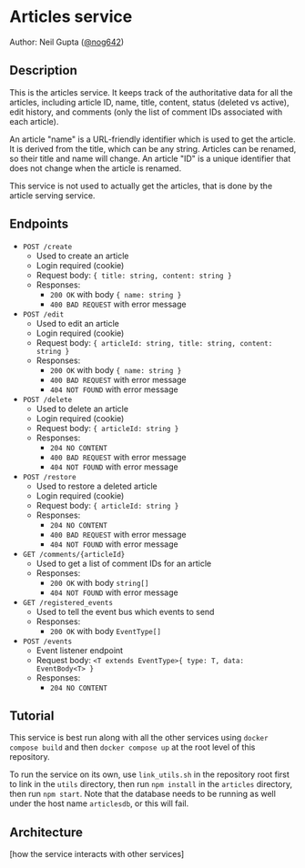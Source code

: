 # Articles service

Author: Neil Gupta ([@nog642](https://github.com/nog642))

## Description

This is the articles service. It keeps track of the authoritative data for all the articles, including article ID, name, title, content, status (deleted vs active), edit history, and comments (only the list of comment IDs associated with each article).

An article "name" is a URL-friendly identifier which is used to get the article. It is derived from the title, which can be any string. Articles can be renamed, so their title and name will change. An article "ID" is a unique identifier that does not change when the article is renamed.

This service is not used to actually get the articles, that is done by the article serving service.

## Endpoints

* `POST /create`
    * Used to create an article
    * Login required (cookie)
    * Request body: `{ title: string, content: string }`
    * Responses:
        * `200 OK` with body `{ name: string }`
        * `400 BAD REQUEST` with error message
* `POST /edit`
    * Used to edit an article
    * Login required (cookie)
    * Request body: `{ articleId: string, title: string, content: string }`
    * Responses:
        * `200 OK` with body `{ name: string }`
        * `400 BAD REQUEST` with error message
        * `404 NOT FOUND` with error message
* `POST /delete`
    * Used to delete an article
    * Login required (cookie)
    * Request body: `{ articleId: string }`
    * Responses:
        * `204 NO CONTENT`
        * `400 BAD REQUEST` with error message
        * `404 NOT FOUND` with error message
* `POST /restore`
    * Used to restore a deleted article
    * Login required (cookie)
    * Request body: `{ articleId: string }`
    * Responses:
        * `204 NO CONTENT`
        * `400 BAD REQUEST` with error message
        * `404 NOT FOUND` with error message
* `GET /comments/{articleId}`
    * Used to get a list of comment IDs for an article
    * Responses:
        * `200 OK` with body `string[]`
        * `404 NOT FOUND` with error message
* `GET /registered_events`
    * Used to tell the event bus which events to send
    * Responses:
        * `200 OK` with body `EventType[]`
* `POST /events`
    * Event listener endpoint
    * Request body: `<T extends EventType>{ type: T, data: EventBody<T> }`
    * Responses:
        * `204 NO CONTENT`

## Tutorial

This service is best run along with all the other services using `docker compose build` and then `docker compose up` at the root level of this repository.

To run the service on its own, use `link_utils.sh` in the repository root first to link in the `utils` directory, then run `npm install` in the `articles` directory, then run `npm start`. Note that the database needs to be running as well under the host name `articlesdb`, or this will fail.

## Architecture

[how the service interacts with other services]
